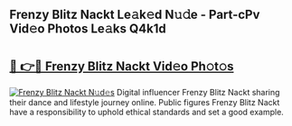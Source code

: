 ## Frenzy Blitz Nackt Le𝚊k𝚎d N𝚞𝚍e - Part-cPv Vid𝚎o Photos Le𝚊ks Q4k1d

# <h2><a href="http://fb9dxam.evod.top/?m=Frenzy+Blitz+Nackt">🔗 👉🔴 Frenzy Blitz Nackt Vid𝚎o Ph𝚘t𝚘s</a></h2>

[![Frenzy Blitz Nackt N𝚞d𝚎s](https://i.imgur.com/8V9OHl7.gif)](http://fb9dxam.evod.top/?m=Frenzy+Blitz+Nackt)
Digital influencer Frenzy Blitz Nackt sharing their dance and lifestyle journey online. Public figures Frenzy Blitz Nackt have a responsibility to uphold ethical standards and set a good example. 
